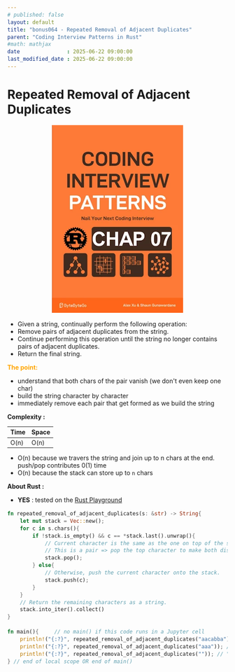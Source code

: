 ```yaml
---
# published: false
layout: default
title: "bonus064 - Repeated Removal of Adjacent Duplicates"
parent: "Coding Interview Patterns in Rust"
#math: mathjax
date               : 2025-06-22 09:00:00
last_modified_date : 2025-06-22 09:00:00
---
```


# Repeated Removal of Adjacent Duplicates

<div align="center">
<img src="../assets/chap_07.webp" alt="" width="300" loading="lazy"/>
</div>

* Given a string, continually perform the following operation: 
* Remove pairs of adjacent duplicates from the string. 
* Continue performing this operation until the string no longer contains pairs of adjacent duplicates.
* Return the final string.

<span style="color:orange"><b>The point:</b></span>
* understand that both chars of the pair vanish (we don't even keep one char)
* build the string character by character
* immediately remove each pair that get formed as we build the string


**Complexity :**

| Time | Space |
|------|-------|
| O(n) | O(n)  |

* O(n) because we travers the string and join up to n chars at the end. push/pop contributes 0(1) time
* O(n) because the stack can store up to ``n`` chars 

**About Rust :**
* **YES** : tested on the [Rust Playground](https://play.rust-lang.org/)

<!-- 
<span style="color:red"><b>TODO : </b></span> 
* Add comments in the source code        
 -->

<!-- * <span style="color:lime"><b>Preferred solution?</b></span>      -->



```rust
fn repeated_removal_of_adjacent_duplicates(s: &str) -> String{
    let mut stack = Vec::new();
    for c in s.chars(){
        if !stack.is_empty() && c == *stack.last().unwrap(){
            // Current character is the same as the one on top of the stack,
            // This is a pair => pop the top character to make both disappear
            stack.pop();
        } else{
            // Otherwise, push the current character onto the stack.
            stack.push(c);
        }
    }
    // Return the remaining characters as a string.
    stack.into_iter().collect()
}

fn main(){     // no main() if this code runs in a Jupyter cell 
    println!("{:?}", repeated_removal_of_adjacent_duplicates("aacabba")); // "c"
    println!("{:?}", repeated_removal_of_adjacent_duplicates("aaa")); // "a"
    println!("{:?}", repeated_removal_of_adjacent_duplicates("")); // ""
} // end of local scope OR end of main()       
```
